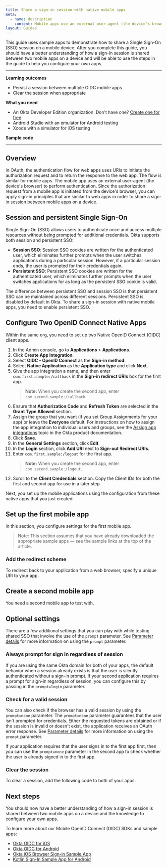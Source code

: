 ```yaml
---
title: Share a sign-in session with native mobile apps
meta:
  - name: description
    content: Mobile apps use an external user-agent (the device's browser) to perform authentication. Get information on how you can apply sign-in principles that are similar to web apps to share a sign-in session between mobile apps on a device.
layout: Guides
---
```


<ClassicDocOieVersionNotAvailable />

This guide uses sample apps to demonstrate how to share a Single Sign-On (SSO) session on a mobile device. After you complete this guide, you should have a better understanding of how a sign-in session is shared between two mobile apps on a device and will be able to use the steps in the guide to help you configure your own apps.

<EmbeddedBrowserWarning />

---

**Learning outcomes**

* Persist a session between multiple OIDC mobile apps
* Clear the session when appropriate

**What you need**

* An Okta Developer Edition organization. Don't have one? [Create one for free](https://developer.okta.com/signup)
* Android Studio with an emulator for Android testing
* Xcode with a simulator for iOS testing

**Sample code**

<StackSelector snippet="samplecode" noSelector />

---

## Overview

In OAuth, the authentication flow for web apps uses URIs to initiate the authorization request and to return the response to the web app. The flow is similar for mobile apps. The mobile app uses an external user-agent (the device's browser) to perform authentication. Since the authorization request from a mobile app is initiated from the device's browser, you can apply sign-in principles that are similar to web apps in order to share a sign-in session between mobile apps on a device.

## Session and persistent Single Sign-On

Single Sign-On (SSO) allows users to authenticate once and access multiple resources without being prompted for additional credentials. Okta supports both session and persistent SSO:

* **Session SSO**: Session SSO cookies are written for the authenticated user, which eliminates further prompts when the user switches applications during a particular session. However, if a particular session ends, the user is prompted for their credentials again.
* **Persistent SSO**: Persistent SSO cookies are written for the authenticated user, which eliminates further prompts when the user switches applications for as long as the persistent SSO cookie is valid.

The difference between persistent SSO and session SSO is that persistent SSO can be maintained across different sessions. Persistent SSO is disabled by default in Okta. To share a sign-in session with native mobile apps, you need to enable persistent SSO. 

<StackSelector snippet="enablesso" noSelector />

## Configure Two OpenID Connect Native Apps

Within the same org, you need to set up two Native OpenID Connect (OIDC) client apps.

1. In the Admin console, go to **Applications** > **Applications**.
1. Click **Create App Integration**.
1. Select **OIDC - OpenID Connect** as the **Sign-in method**.
1. Select **Native Application** as the **Application type** and click **Next**.
1. Give the app integration a name, and then enter `com.first.sample:/callback` in the **Sign-in redirect URIs** box for the first app.
    > **Note:** When you create the second app, enter `com.second.sample:/callback`.
1. Ensure that **Authorization Code** and **Refresh Token** are selected in the **Grant Type Allowed** section.
1. Assign the group that you want (if you set Group Assignments for your app) or leave the **Everyone** default. For instructions on how to assign the app integration to individual users and groups, see the [Assign app integrations](https://help.okta.com/okta_help.htm?id=ext_Apps_Apps_Page-assign) topic in the Okta product documentation.
1. Click **Save**.
1. In the **General Settings** section, click **Edit**.
1. In the **Login** section, click **Add URI** next to **Sign-out Redirect URIs**.
1. Enter `com.first.sample:/logout` for the first app.
    > **Note:** When you create the second app, enter `com.second.sample:/logout`.
1. Scroll to the **Client Credentials** section. Copy the Client IDs for both the first and second app for use in a later step.

Next, you set up the mobile applications using the configuration from these native apps that you just created.

## Set up the first mobile app

In this section, you configure settings for the first mobile app.

> Note: This section assumes that you have already downloaded the appropriate sample apps — see the sample links at the top of the article.

<StackSelector snippet="configfile" noSelector />

### Add the redirect scheme

To redirect back to your application from a web browser, specify a unique URI to your app.

<StackSelector snippet="addredirectscheme" noSelector />

## Create a second mobile app

You need a second mobile app to test with.

<StackSelector snippet="createsecondapp" noSelector />

## Optional settings

There are a few additional settings that you can play with while testing shared SSO that involve the use of the `prompt` parameter. See [Parameter details](https://developer.okta.com/docs/references/api/oidc/#parameter-details) for more information on using the `prompt` parameter.

### Always prompt for sign in regardless of session
If you are using the same Okta domain for both of your apps, the default behavior when a session already exists is that the user is silently authenticated without a sign-in prompt. If your second application requires a prompt for sign-in regardless of session, you can configure this by passing in the `prompt=login` parameter.

<StackSelector snippet="promptsignin" noSelector />

### Check for a valid session

You can also check if the browser has a valid session by using the `prompt=none` parameter. The `prompt=none` parameter guarantees that the user isn't prompted for credentials. Either the requested tokens are obtained or if the session is invalid or doesn't exist, the application receives an OAuth error response. See [Parameter details](https://developer.okta.com/docs/references/api/oidc/#parameter-details) for more information on using the `prompt` parameter.

If your application requires that the user signs in to the first app first, then you can use the `prompt=none` parameter in the second app to check whether the user is already signed in to the first app. 

<StackSelector snippet="checkvalidsession" noSelector />

### Clear the session

To clear a session, add the following code to both of your apps:

<StackSelector snippet="clearsession" noSelector />

## Next steps

You should now have a better understanding of how a sign-in session is shared between two mobile apps on a device and the knowledge to configure your own apps.

To learn more about our Mobile OpenID Connect (OIDC) SDKs and sample apps:

* [Okta OIDC for iOS](https://github.com/okta/okta-oidc-ios)
* [Okta OIDC for Android](https://github.com/okta/okta-oidc-android)
* [Okta iOS Browser Sign-in Sample App](https://github.com/okta/samples-ios/tree/master/browser-sign-in)
* [Kotlin Sign-In Sample App for Android](https://github.com/okta/samples-android/tree/master/sign-in-kotlin)